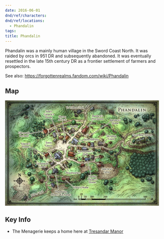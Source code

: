 ```yaml
---
date: 2016-06-01
dnd/ref/characters:
dnd/ref/locations:
  - Phandalin
tags:
title: Phandalin
---
```


Phandalin was a mainly human village in the Sword Coast North. It was raided by orcs in 951 DR and subsequently abandoned. It was eventually resettled in the late 15th century DR as a frontier settlement of farmers and prospectors.

See also: <https://forgottenrealms.fandom.com/wiki/Phandalin>

## Map

![location-phandalin.png](/images/dnd/location-phandalin.png)

## Key Info

- The Menagerie keeps a home here at [Tresandar Manor](/dnd/locations/tresendar-manor)
